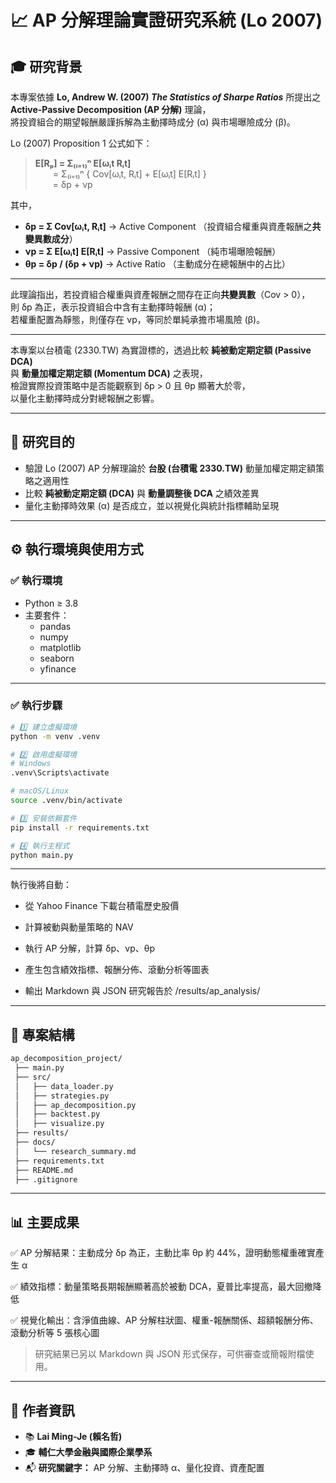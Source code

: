 # 📈 AP 分解理論實證研究系統 (Lo 2007)

## 🎓 研究背景

本專案依據 **Lo, Andrew W. (2007) _The Statistics of Sharpe Ratios_** 所提出之  
**Active-Passive Decomposition (AP 分解)** 理論，  
將投資組合的期望報酬嚴謹拆解為主動擇時成分 (α) 與市場曝險成分 (β)。

Lo (2007) Proposition 1 公式如下：

> **E[Rₚ] = Σ₍ᵢ₌₁₎ⁿ E[ωᵢt Rᵢt]**  
>   = Σ₍ᵢ₌₁₎ⁿ { Cov[ωᵢt, Rᵢt] + E[ωᵢt] E[Rᵢt] }  
>   = δp + νp

其中，

- **δp = Σ Cov[ωᵢt, Rᵢt]** → Active Component （投資組合權重與資產報酬之**共變異數成分**）
- **νp = Σ E[ωᵢt] E[Rᵢt]** → Passive Component （純市場曝險報酬）
- **θp = δp / (δp + νp)** → Active Ratio （主動成分在總報酬中的占比）

---

此理論指出，若投資組合權重與資產報酬之間存在正向**共變異數**（Cov > 0），  
則 δp 為正，表示投資組合中含有主動擇時報酬 (α)；  
若權重配置為靜態，則僅存在 νp，等同於單純承擔市場風險 (β)。

---

本專案以台積電 (2330.TW) 為實證標的，透過比較 **純被動定期定額 (Passive DCA)**  
與 **動量加權定期定額 (Momentum DCA)** 之表現，  
檢證實際投資策略中是否能觀察到 δp > 0 且 θp 顯著大於零，  
以量化主動擇時成分對總報酬之影響。

---

## 🎯 研究目的

- 驗證 Lo (2007) AP 分解理論於 **台股 (台積電 2330.TW)** 動量加權定期定額策略之適用性
- 比較 **純被動定期定額 (DCA)** 與 **動量調整後 DCA** 之績效差異
- 量化主動擇時效果 (α) 是否成立，並以視覺化與統計指標輔助呈現

---

## ⚙️ 執行環境與使用方式

### ✅ 執行環境

- Python ≥ 3.8
- 主要套件：
  - pandas
  - numpy
  - matplotlib
  - seaborn
  - yfinance

---

### ✅ 執行步驟

```bash
# 1️⃣ 建立虛擬環境
python -m venv .venv

# 2️⃣ 啟用虛擬環境
# Windows
.venv\Scripts\activate

# macOS/Linux
source .venv/bin/activate

# 3️⃣ 安裝依賴套件
pip install -r requirements.txt

# 4️⃣ 執行主程式
python main.py

```
---

執行後將自動：

- 從 Yahoo Finance 下載台積電歷史股價

- 計算被動與動量策略的 NAV

- 執行 AP 分解，計算 δp、νp、θp

- 產生包含績效指標、報酬分佈、滾動分析等圖表

- 輸出 Markdown 與 JSON 研究報告於 /results/ap_analysis/

---

## 📁 專案結構
```bash
ap_decomposition_project/
 ├── main.py
 ├── src/
 │   ├── data_loader.py
 │   ├── strategies.py
 │   ├── ap_decomposition.py
 │   ├── backtest.py
 │   ├── visualize.py
 ├── results/
 ├── docs/
 │   └── research_summary.md
 ├── requirements.txt
 ├── README.md
 ├── .gitignore

```
---

## 📊 主要成果
✅ AP 分解結果：主動成分 δp 為正，主動比率 θp 約 44%，證明動態權重確實產生 α

✅ 績效指標：動量策略長期報酬顯著高於被動 DCA，夏普比率提高，最大回撤降低

✅ 視覺化輸出：含淨值曲線、AP 分解柱狀圖、權重-報酬關係、超額報酬分佈、滾動分析等 5 張核心圖

> 研究結果已另以 Markdown 與 JSON 形式保存，可供審查或簡報附檔使用。

---

## 📌 作者資訊
- 📚 **Lai Ming-Je (賴名哲)**  
- 🎓 **輔仁大學金融與國際企業學系**  
- 📬 **研究關鍵字：** AP 分解、主動擇時 α、量化投資、資產配置